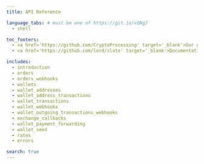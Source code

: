 ```yaml
---
title: API Reference

language_tabs: # must be one of https://git.io/vQNgJ
  - shell

toc_footers:
  - <a href='https://github.com/CryptoProcessing' target='_blank'>Our github</a>
  - <a href='https://github.com/lord/slate' target='_blank'>Documentation Powered by Slate</a>

includes:
  - introduction
  - orders
  - orders_webhooks
  - wallets
  - wallet_addresses
  - wallet_address_transactions
  - wallet_transactions
  - wallet_webhooks
  - wallet_outgoing_transactions_webhooks
  - exchange_callbacks
  - wallet_payment_forwarding
  - wallet_seed
  - rates
  - errors

search: true
---
```



